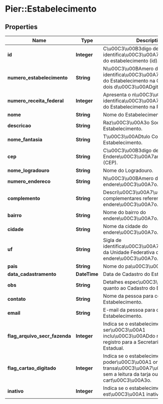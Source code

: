 # Pier::Estabelecimento

## Properties
Name | Type | Description | Notes
------------ | ------------- | ------------- | -------------
**id** | **Integer** | C\u00C3\u00B3digo de identifica\u00C3\u00A7\u00C3\u00A3o do estabelecimento (id). | [optional] 
**numero_estabelecimento** | **String** | N\u00C3\u00BAmero de identifica\u00C3\u00A7\u00C3\u00A3o do Estabelecimento na Conductor, com dois d\u00C3\u00ADgitos. | [optional] 
**numero_receita_federal** | **Integer** | Apresenta o n\u00C3\u00BAmero de identifica\u00C3\u00A7\u00C3\u00A3o do Estabelecimento na Receita Federal. | [optional] 
**nome** | **String** | Nome do Estabelecimento. | [optional] 
**descricao** | **String** | Raz\u00C3\u00A3o Social do Estabelecimento. | [optional] 
**nome_fantasia** | **String** | T\u00C3\u00ADtulo Comercial do Estabelecimento. | [optional] 
**cep** | **String** | C\u00C3\u00B3digo de Endere\u00C3\u00A7amento Postal (CEP). | [optional] 
**nome_logradouro** | **String** | Nome do Logradouro. | [optional] 
**numero_endereco** | **String** | N\u00C3\u00BAmero do endere\u00C3\u00A7o. | [optional] 
**complemento** | **String** | Descri\u00C3\u00A7\u00C3\u00B5es complementares referente ao endere\u00C3\u00A7o. | [optional] 
**bairro** | **String** | Nome do bairro do endere\u00C3\u00A7o. | [optional] 
**cidade** | **String** | Nome da cidade do endere\u00C3\u00A7o. | [optional] 
**uf** | **String** | Sigla de identifica\u00C3\u00A7\u00C3\u00A3o da Unidade Federativa do endere\u00C3\u00A7o. | [optional] 
**pais** | **String** | Nome do pa\u00C3\u00ADs. | [optional] 
**data_cadastramento** | **DateTime** | Data de Cadastro do Estabelecimento. | [optional] 
**obs** | **String** | Detalhes espec\u00C3\u00ADficos quanto ao Cadastro do Estabelecimento. | [optional] 
**contato** | **String** | Nome da pessoa para contato com o Estabelecimento. | [optional] 
**email** | **String** | E-mail da pessoa para contato com o Estabelecimento. | [optional] 
**flag_arquivo_secr_fazenda** | **Integer** | Indica se o estabelecimento ser\u00C3\u00A1 inclu\u00C3\u00ADdo no arquivo de registro para a Secretaria da Fazenda Estadual. | [optional] 
**flag_cartao_digitado** | **Integer** | Indica se o estabelecimento poder\u00C3\u00A1 originar transa\u00C3\u00A7\u00C3\u00B5es sem a leitura da tarja ou do chip do cart\u00C3\u00A3o. | [optional] 
**inativo** | **Integer** | Indica se o estabelecimento est\u00C3\u00A1 inativo. | [optional] 



